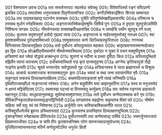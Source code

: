 001	वैशम्पायन उवाच
001a	ततः स्रस्तोत्तरपटः सप्रस्वेदः सवेपथुः
001c	विवेशाधिरथो रङ्गं यष्टिप्राणो ह्वयन्निव
002a	तमालोक्य धनुस्त्यक्त्वा पितृगौरवयन्त्रितः
002c	कर्णोऽभिषेकार्द्रशिराः शिरसा समवन्दत
003a	ततः पादाववच्छाद्य पटान्तेन ससम्भ्रमः
003c	पुत्रेति परिपूर्णार्थमब्रवीद्रथसारथिः
004a	परिष्वज्य च तस्याथ मूर्धानं स्नेहविक्लवः
004c	अङ्गराज्याभिषेकार्द्रमश्रुभिः सिषिचे पुनः
005a	तं दृष्ट्वा सूतपुत्रोऽयमिति निश्चित्य पाण्डवः
005c	भीमसेनस्तदा वाक्यमब्रवीत्प्रहसन्निव
006a	न त्वमर्हसि पार्थेन सूतपुत्र रणे वधम्
006c	कुलस्य सदृशस्तूर्णं प्रतोदो गृह्यतां त्वया
007a	अङ्गराज्यं च नार्हस्त्वमुपभोक्तुं नराधम
007c	श्वा हुताशसमीपस्थं पुरोडाशमिवाध्वरे
008a	एवमुक्तस्ततः कर्णः किञ्चित्प्रस्फुरिताधरः
008c	गगनस्थं विनिःश्वस्य दिवाकरमुदैक्षत
009a	ततो दुर्योधनः कोपादुत्पपात महाबलः
009c	भ्रातृपद्मवनात्तस्मान्मदोत्कट इव द्विपः
010a	सोऽब्रवीद्भीमकर्माणं भीमसेनमवस्थितम्
010c	वृकोदर न युक्तं ते वचनं वक्तुमीदृशम्
011a	क्षत्रियाणां बलं ज्येष्ठं योद्धव्यं क्षत्रबन्धुना
011c	शूराणां च नदीनां च प्रभवा दुर्विदाः किल
012a	सलिलादुत्थितो वह्निर्येन व्याप्तं चराचरम्
012c	दधीचस्यास्थितो वज्रं कृतं दानवसूदनम्
013a	आग्नेयः कृत्तिकापुत्रो रौद्रो गाङ्गेय इत्यपि
013c	श्रूयते भगवान्देवः सर्वगुह्यमयो गुहः
014a	क्षत्रियाभ्यश्च ये जाता ब्राह्मणास्ते च विश्रुताः
014c	आचार्यः कलशाज्जातः शरस्तम्बाद्गुरुः कृपः
014e	भवतां च यथा जन्म तदप्यागमितं नृपैः
015a	सकुण्डलं सकवचं दिव्यलक्षणलक्षितम्
015c	कथमादित्यसङ्काशं मृगी व्याघ्रं जनिष्यति
016a	पृथिवीराज्यमर्होऽयं नाङ्गराज्यं नरेश्वरः
016c	अनेन बाहुवीर्येण मया चाज्ञानुवर्तिना
017a	यस्य वा मनुजस्येदं न क्षान्तं मद्विचेष्टितम्
017c	रथमारुह्य पद्भ्यां वा विनामयतु कार्मुकम्
018a	ततः सर्वस्य रङ्गस्य हाहाकारो महानभूत्
018c	साधुवादानुसम्बद्धः सूर्यश्चास्तमुपागमत्
019a	ततो दुर्योधनः कर्णमालम्ब्याथ करे नृप
019c	दीपिकाग्निकृतालोकस्तस्माद्रङ्गाद्विनिर्ययौ
020a	पाण्डवाश्च सहद्रोणाः सकृपाश्च विशां पते
020c	भीष्मेण सहिताः सर्वे ययुः स्वं स्वं निवेशनम्
021a	अर्जुनेति जनः कश्चित्कश्चित्कर्णेति भारत
021c	कश्चिद्दुर्योधनेत्येवं ब्रुवन्तः प्रस्थितास्तदा
022a	कुन्त्याश्च प्रत्यभिज्ञाय दिव्यलक्षणसूचितम्
022c	पुत्रमङ्गेश्वरं स्नेहाच्छन्ना प्रीतिरवर्धत
023a	दुर्योधनस्यापि तदा कर्णमासाद्य पार्थिव
023c	भयमर्जुनसञ्जातं क्षिप्रमन्तरधीयत
024a	स चापि वीरः कृतशस्त्रनिश्रमः परेण साम्नाभ्यवदत्सुयोधनम्
024c	युधिष्ठिरस्याप्यभवत्तदा मतिर्न कर्णतुल्योऽस्ति धनुर्धरः क्षितौ
